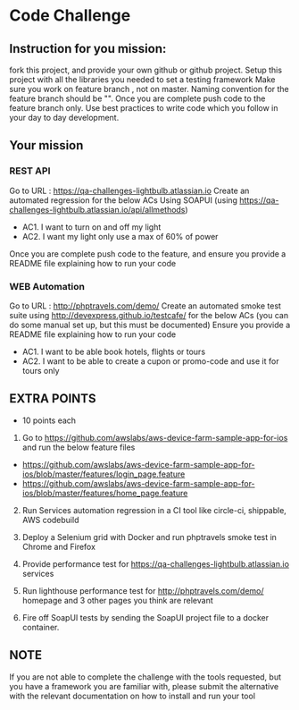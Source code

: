 # Code Challenge

## Instruction for you mission:

fork this project, and provide your own github or github project.
Setup this project with all the libraries you needed to set a testing framework
Make sure you work on feature branch , not on master.
Naming convention for the feature branch should be "<YourName-QloyalCodeTest>".
Once you are complete push code to the feature branch only.
Use best practices to write code which you follow in your day to day development.

## Your mission

### REST API 

Go to URL : https://qa-challenges-lightbulb.atlassian.io
Create an automated regression for the below ACs
Using SOAPUI (using https://qa-challenges-lightbulb.atlassian.io/api/allmethods)

- AC1. I want to turn on and off my light
- AC2. I want my light only use a max of 60% of power

Once you are complete push code to the feature, and ensure you provide a README file explaining how to run your code


### WEB Automation
Go to URL : http://phptravels.com/demo/
Create an automated smoke test suite using http://devexpress.github.io/testcafe/ for the below ACs 
(you can do some manual set up, but this must be documented)
Ensure you provide a README file explaining how to run your code

- AC1. I want to be able book hotels, flights or tours
- AC2. I want to be able to create a cupon or promo-code and use it for tours only


## EXTRA POINTS

+ 10 points each


1. Go to https://github.com/awslabs/aws-device-farm-sample-app-for-ios and run the below feature files
- https://github.com/awslabs/aws-device-farm-sample-app-for-ios/blob/master/features/login_page.feature
- https://github.com/awslabs/aws-device-farm-sample-app-for-ios/blob/master/features/home_page.feature

2. Run Services automation regression in a CI tool like circle-ci, shippable, AWS codebuild

3. Deploy a Selenium grid with Docker and run phptravels smoke test in Chrome and Firefox

4. Provide performance test for https://qa-challenges-lightbulb.atlassian.io services

5. Run lighthouse performance test for http://phptravels.com/demo/ homepage and 3 other pages you think are relevant

6. Fire off SoapUI tests by sending the SoapUI project file to a docker container. 

## NOTE

If you are not able to complete the challenge with the tools requested,
but you have a framework you are familiar with, please submit the alternative with the relevant documentation 
on how to install and run your tool